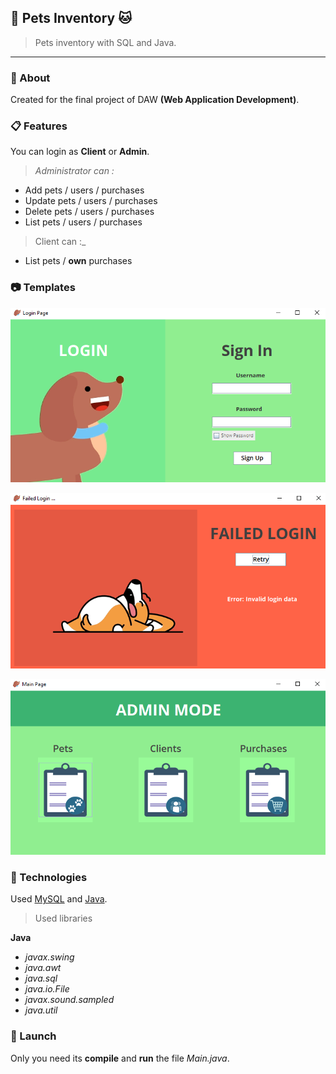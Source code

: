 
## 🐶 Pets Inventory 🐱

 > Pets inventory with SQL and Java.

 ***

### 📄 About 

Created for the final project of DAW **(Web Application Development)**. 

### 📋 Features

You can login as **Client** or **Admin**. 

>_Administrator can :_
* Add pets / users / purchases
* Update pets / users / purchases
* Delete pets / users / purchases
* List pets / users / purchases

>Client can :_
* List pets / **own** purchases
### 📷 Templates

![LoginPage](./docs/LoginView.png "Login View")

![FailedLogin](./docs/FailedView.png "Failed Login View")

![MainPage](./docs/MainPageView.png "Main Page View")


### 🧪 Technologies

Used [MySQL](https://dev.mysql.com/doc/ "MySQL Documentation") and [Java](https://docs.oracle.com/en/java/ "Java Documentation").

> Used libraries

**Java**

* _javax.swing_
* _java.awt_
* _java.sql_
* _java.io.File_
* _javax.sound.sampled_
* _java.util_

### 🚀 Launch

Only you need its **compile** and **run** the file _Main.java_.





